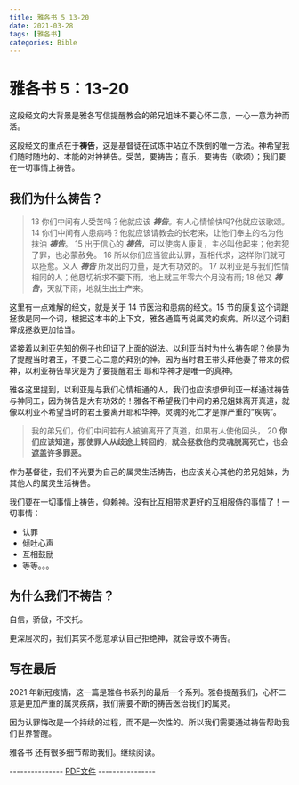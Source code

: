 ```yaml
---
title: 雅各书 5 13-20
date: 2021-03-28
tags: [雅各书]
categories: Bible
---
```


# 雅各书 5：13-20

这段经文的大背景是雅各写信提醒教会的弟兄姐妹不要心怀二意，一心一意为神而活。

这段经文的重点在于**祷告**，这是基督徒在试炼中站立不跌倒的唯一方法。神希望我们随时随地的、本能的对神祷告。受苦，要祷告；喜乐，要祷告（歌颂）；我们要在一切事情上祷告。

## 我们为什么祷告？

> 13 你们中间有人受苦吗？他就应该 _**祷告**_。有人心情愉快吗?他就应该歌颂。 14 你们中间有人患病吗？他就应该请教会的长老来，让他们奉主的名为他抹油 _**祷告**_。 15 出于信心的 _**祷告**_，可以使病人康复，主必叫他起来；他若犯了罪，也必蒙赦免。 16 所以你们应当彼此认罪，互相代求，这样你们就可以痊愈。义人 _**祷告**_ 所发出的力量，是大有功效的。 17 以利亚是与我们性情相同的人；他恳切祈求不要下雨，地上就三年零六个月没有雨; 18 他又 _**祷告**_，天就下雨，地就生出土产来。

这里有一点难解的经文，就是关于 14 节医治和患病的经文。15 节的康复这个词跟拯救是同一个词，根据这本书的上下文，雅各通篇再说属灵的疾病。所以这个词翻译成拯救更加恰当。

紧接着以利亚先知的例子也印证了上面的说法。以利亚当时为什么祷告呢？他是为了提醒当时君王，不要三心二意的拜别的神。因为当时君王带头拜他妻子带来的假神，以利亚祷告旱灾是为了要提醒君王 耶和华神才是唯一的真神。

雅各这里提到，以利亚是与我们心情相通的人，我们也应该想伊利亚一样通过祷告与神同工，因为祷告是大有功效的！雅各不希望我们中间的弟兄姐妹离开真道，就像以利亚不希望当时的君王要离开耶和华神。灵魂的死亡才是罪严重的“疾病”。

> 我的弟兄们，你们中间若有人被骗离开了真道，如果有人使他回头， 20 **你们应该知道，那使罪人从歧途上转回的，就会拯救他的灵魂脱离死亡，也会遮盖许多罪恶。**

作为基督徒，我们不光要为自己的属灵生活祷告，也应该关心其他的弟兄姐妹，为其他人的属灵生活祷告。

我们要在一切事情上祷告，仰赖神。没有比互相带求更好的互相服侍的事情了！一切事情：

- 认罪
- 倾吐心声
- 互相鼓励
- 等等。。。

## 为什么我们不祷告？

自信，骄傲，不交托。

更深层次的，我们其实不愿意承认自己拒绝神，就会导致不祷告。

## 写在最后

2021 年新冠疫情，这一篇是雅各书系列的最后一个系列。雅各提醒我们，心怀二意是更加严重的属灵疾病，我们需要不断的祷告医治我们的属灵。

因为认罪悔改是一个持续的过程，而不是一次性的。所以我们需要通过祷告帮助我们世界警醒。

雅各书 还有很多细节帮助我们。继续阅读。


---------------  [PDF文件](https://github.com/wangzhe3224/wangzhe3224.github.io/blob/hexo-source/source/pdfs/%E9%9B%85%E5%90%84%E4%B9%A65%2013-20.pdf)  ----------------